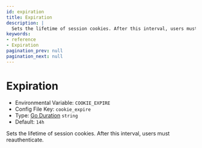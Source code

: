 ```yaml
---
id: expiration
title: Expiration
description: |
  Sets the lifetime of session cookies. After this interval, users must reauthenticate.
keywords:
- reference
- Expiration
pagination_prev: null
pagination_next: null
---
```



# Expiration
- Environmental Variable: `COOKIE_EXPIRE`
- Config File Key: `cookie_expire`
- Type: [Go Duration](https://golang.org/pkg/time/#Duration.String) `string`
- Default: `14h`

Sets the lifetime of session cookies. After this interval, users must reauthenticate.

